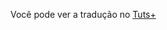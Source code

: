 Você pode ver a tradução no <a href="http://code.tutsplus.com/pt/tutorials/quick-tip-jquery-newbs-stop-jumping-in-the-pool--net-22142">Tuts+</a>
